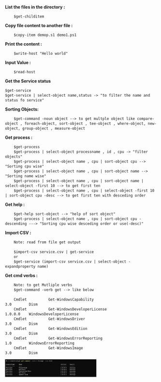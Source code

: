 **List the files in the directory :**
        
        $get-childitem

**Copy file content to another file :**

        $copy-item demop.s1 demo1.ps1

**Print the content :**

        $write-host "Hello world"

**Input Value :**

        $read-host

**Get the Service status**

    $get-service
    $get-service | select-object name,status -> "to filter the name and status fo service"


**Sorting Objects:**

        $get-command -noun object --> to get multple object like compare-object , foreach-object, sort-object , tee-object , where-object, new-object, group-object , measure-object 



**Get process :**

        $get-process
        $get-process | select-object processname , id , cpu -> "filter objects"
        $get-process | select-object name , cpu | sort-object cpu --> "Sorting cpu wise"
        $get-process | select-object name , cpu | sort-object name --> "Sorting name wise"
        $get-process | select-object name , cpu | sort-object name | select-object -first 10 --> to get first ten
        $get-process | select-object name , cpu | select-object -first 10 | sort-object cpu -desc --> to get first ten with desceding order


**Get help :**

        $get-help sort-object --> "help of sort object"
        $get-process | select-object name , cpu | sort-object cpu -descending ---> "Sorting cpu wise desceding order or use(-desc)"


**Import CSV :**

        Note: read from file get output

        $import-csv service.csv | get-service
        or
        $get-service (import-csv service.csv | select-object -expandproperty name)

**Get cmd verbs :**

        Note: to get Mutliple verbs 
        $get-command -verb get --> like below
        
        Cmdlet          Get-WindowsCapability                              3.0        Dism
        Cmdlet          Get-WindowsDeveloperLicense                        1.0.0.0    WindowsDeveloperLicense
        Cmdlet          Get-WindowsDriver                                  3.0        Dism
        Cmdlet          Get-WindowsEdition                                 3.0        Dism
        Cmdlet          Get-WindowsErrorReporting                          1.0        WindowsErrorReporting
        Cmdlet          Get-WindowsImage                                   3.0        Dism


<img src="storage.png"  width="60%" height="20%">
